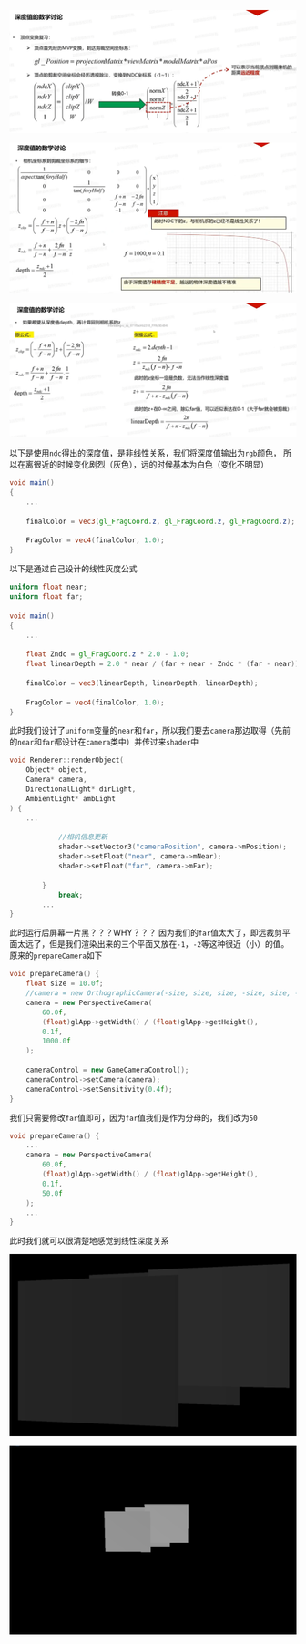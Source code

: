 ![输入图片说明](/imgs/2025-02-07/Mn4Ca6sAaf5jYKT8.png)

![输入图片说明](/imgs/2025-02-07/CzpWimBLyWbsil3O.png)

![输入图片说明](/imgs/2025-02-07/lO8gXgdIms2vuBN7.png)

以下是使用`ndc`得出的深度值，是非线性关系，我们将深度值输出为`rgb`颜色，
所以在离很近的时候变化剧烈（灰色），远的时候基本为白色（变化不明显）
```glsl
void main()
{
	...

	finalColor = vec3(gl_FragCoord.z, gl_FragCoord.z, gl_FragCoord.z);

	FragColor = vec4(finalColor, 1.0);
}
```
以下是通过自己设计的线性灰度公式
```glsl
uniform float near;
uniform float far;

void main()
{
	...

	float Zndc = gl_FragCoord.z * 2.0 - 1.0;
	float linearDepth = 2.0 * near / (far + near - Zndc * (far - near));

	finalColor = vec3(linearDepth, linearDepth, linearDepth);

	FragColor = vec4(finalColor, 1.0);
}
```
此时我们设计了`uniform`变量的`near`和`far`，所以我们要去`camera`那边取得（先前的`near`和`far`都设计在`camera`类中）并传过来`shader`中
```cpp
void Renderer::renderObject(
	Object* object,
	Camera* camera,
	DirectionalLight* dirLight,
	AmbientLight* ambLight
) {
	...

			//相机信息更新
			shader->setVector3("cameraPosition", camera->mPosition);
			shader->setFloat("near", camera->mNear);
			shader->setFloat("far", camera->mFar);

		}
			break;
		...
}

```
此时运行后屏幕一片黑？？？WHY？？？
因为我们的`far`值太大了，即远裁剪平面太远了，但是我们渲染出来的三个平面又放在`-1`，`-2`等这种很近（小）的值。
原来的`prepareCamera`如下
```cpp
void prepareCamera() {
	float size = 10.0f;
	//camera = new OrthographicCamera(-size, size, size, -size, size, -size);
	camera = new PerspectiveCamera(
		60.0f, 
		(float)glApp->getWidth() / (float)glApp->getHeight(),
		0.1f,
		1000.0f
	);

	cameraControl = new GameCameraControl();
	cameraControl->setCamera(camera);
	cameraControl->setSensitivity(0.4f);
}
```
我们只需要修改`far`值即可，因为`far`值我们是作为分母的，我们改为`50`
```cpp
void prepareCamera() {
	...
	camera = new PerspectiveCamera(
		60.0f, 
		(float)glApp->getWidth() / (float)glApp->getHeight(),
		0.1f,
		50.0f
	);
	...
}
```
此时我们就可以很清楚地感觉到线性深度关系

![输入图片说明](/imgs/2025-02-07/Pkm6r5Rpy1wUqfya.png)

![输入图片说明](/imgs/2025-02-07/zEPVM3b700sk5w2f.png)
<!--stackedit_data:
eyJoaXN0b3J5IjpbMzg4MjMyMzAzLC03NTg1NjYwODgsMTk1Nj
U3OTI0OCwtMTA0Nzg1OTI3MCwxNzEyODE2NzExLDE1NDg0MDIx
NzZdfQ==
-->